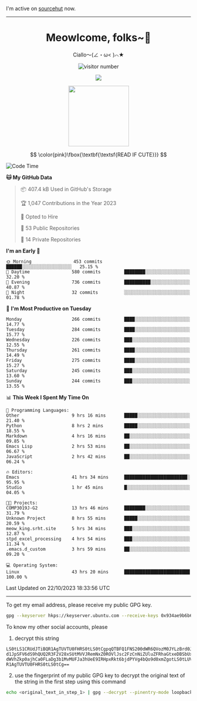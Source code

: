 I'm active on [sourcehut](https://sr.ht/~meow_king/) now. 

---

<div align="center">
  <h1>Meowlcome, folks~👋</h1>
  <p>Ciallo～(∠・ω< )⌒★</p>
</div>

<p align="center">
  <img src="https://count.getloli.com/get/@Ziqi-Yang?theme=rule34" alt="visitor number" />
</p>

<p align="center">
  <img src="https://skillicons.dev/icons?i=rust,c,py,flutter,go,java,js,bash,linux,emacs" />
</p>
<p align="center">
  <img height="165" src="https://github-readme-stats.vercel.app/api?username=Ziqi-Yang&show_icons=true&include_all_commits=true&hide_border=true" />
</p>

$$
\color{pink}\fbox{\textbf{\textsf{READ IF CUTE}}}
$$

<!--START_SECTION:waka-->
![Code Time](http://img.shields.io/badge/Code%20Time-1%2C710%20hrs%2020%20mins-blue)

**🐱 My GitHub Data** 

> 📦 407.4 kB Used in GitHub's Storage 
 > 
> 🏆 1,047 Contributions in the Year 2023
 > 
> 💼 Opted to Hire
 > 
> 📜 53 Public Repositories 
 > 
> 🔑 14 Private Repositories 
 > 
**I'm an Early 🐤** 

```text
🌞 Morning                453 commits         ██████░░░░░░░░░░░░░░░░░░░   25.15 % 
🌆 Daytime                580 commits         ████████░░░░░░░░░░░░░░░░░   32.20 % 
🌃 Evening                736 commits         ██████████░░░░░░░░░░░░░░░   40.87 % 
🌙 Night                  32 commits          ░░░░░░░░░░░░░░░░░░░░░░░░░   01.78 % 
```
📅 **I'm Most Productive on Tuesday** 

```text
Monday                   266 commits         ████░░░░░░░░░░░░░░░░░░░░░   14.77 % 
Tuesday                  284 commits         ████░░░░░░░░░░░░░░░░░░░░░   15.77 % 
Wednesday                226 commits         ███░░░░░░░░░░░░░░░░░░░░░░   12.55 % 
Thursday                 261 commits         ████░░░░░░░░░░░░░░░░░░░░░   14.49 % 
Friday                   275 commits         ████░░░░░░░░░░░░░░░░░░░░░   15.27 % 
Saturday                 245 commits         ███░░░░░░░░░░░░░░░░░░░░░░   13.60 % 
Sunday                   244 commits         ███░░░░░░░░░░░░░░░░░░░░░░   13.55 % 
```


📊 **This Week I Spent My Time On** 

```text
💬 Programming Languages: 
Other                    9 hrs 16 mins       █████░░░░░░░░░░░░░░░░░░░░   21.40 % 
Python                   8 hrs 2 mins        █████░░░░░░░░░░░░░░░░░░░░   18.55 % 
Markdown                 4 hrs 16 mins       ██░░░░░░░░░░░░░░░░░░░░░░░   09.85 % 
Emacs Lisp               2 hrs 53 mins       ██░░░░░░░░░░░░░░░░░░░░░░░   06.67 % 
JavaScript               2 hrs 42 mins       ██░░░░░░░░░░░░░░░░░░░░░░░   06.24 % 

🔥 Editors: 
Emacs                    41 hrs 34 mins      ████████████████████████░   95.95 % 
Studio                   1 hr 45 mins        █░░░░░░░░░░░░░░░░░░░░░░░░   04.05 % 

🐱‍💻 Projects: 
COMP3019J-G2             13 hrs 46 mins      ████████░░░░░░░░░░░░░░░░░   31.79 % 
Unknown Project          8 hrs 55 mins       █████░░░░░░░░░░░░░░░░░░░░   20.59 % 
meow_king.srht.site      5 hrs 34 mins       ███░░░░░░░░░░░░░░░░░░░░░░   12.87 % 
stpd_excel_processing    4 hrs 54 mins       ███░░░░░░░░░░░░░░░░░░░░░░   11.34 % 
.emacs.d_custom          3 hrs 59 mins       ██░░░░░░░░░░░░░░░░░░░░░░░   09.20 % 

💻 Operating System: 
Linux                    43 hrs 20 mins      █████████████████████████   100.00 % 
```


 Last Updated on 22/10/2023 18:33:56 UTC
<!--END_SECTION:waka-->

-----

To get my email address, please receive my public GPG key.
```bash
gpg --keyserver hkps://keyserver.ubuntu.com --receive-keys 0x934ae9b6b6e9ff34
```
To know my other social accounts, please
1) decrypt this string
```
LS0tLS1CRUdJTiBQR1AgTUVTU0FHRS0tLS0tCgpqQTBFQ1FNS200dWR6QVozM0JYLzBrd0JNU0Ru
d1JpSFV6dS9hQUQ2R3F2V28xSUtMVVJRemNxZ0ROVlJsc2FzCnNiZUluZFRhaGtxeDBSbUxEajVq
dWVhZkp0ajhCa0FLaDg3b1MvMUFJa3hUeE9IRHpxRkt6bjdPYVg4bQo9d0xmZgotLS0tLUVORCBQ
R1AgTUVTU0FHRS0tLS0tCg==
```
2) use the fingerprint of my public GPG key to decrypt the original text of the string in the first step using this command
```bash
echo <original_text_in_step_1> | gpg --decrypt --pinentry-mode loopback --armor
```


